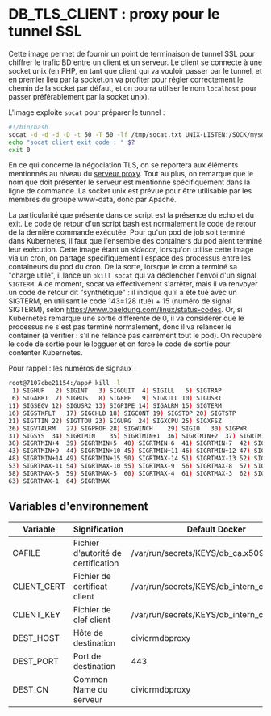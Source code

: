 # DB\_TLS\_CLIENT : proxy pour le tunnel SSL

Cette image permet de fournir un point de terminaison de tunnel SSL pour chiffrer le trafic BD entre un client et un serveur. Le client se connecte à une socket unix (en PHP, en tant que client qui va vouloir passer par le tunnel, et en premier lieu par la socket.on va profiter pour régler correctement le chemin de la socket par défaut, et on pourra utiliser le nom `localhost` pour passer préférablement par la socket unix).

L'image exploite `socat` pour préparer le tunnel :

``` bash
#!/bin/bash
socat -d -d -d -D -t 50 -T 50 -lf /tmp/socat.txt UNIX-LISTEN:/SOCK/mysqld.sock,fork,user=paroisse,group=www-data,mode=0660,unlink-early  OPENSSL:${DEST_HOST}:${DEST_PORT},certificate=${CLIENT_CERT},key=${CLIENT_KEY},cafile=${CAFILE},verify=1,cipher=TLSv1.2,pf=ip4,commonname=${DEST_CN}
echo "socat client exit code : " $?
exit 0
```

En ce qui concerne la négociation TLS, on se reportera aux éléments mentionnés au niveau du [serveur proxy](db_tls_server.md). Tout au plus, on remarque que le nom que doit présenter le serveur est mentionné spécifiquement dans la ligne de commande. La socket unix est prévue pour être utilisable par les membres du groupe www-data, donc par Apache.

La particularité que présente dans ce script est la présence du echo et du exit. Le code de retour d'un script bash est normalement le code de retour de la dernière commande exécutée.
Pour qu'un pod de job soit terminé dans Kubernetes, il faut que l'ensemble des containers du pod aient terminé leur exécution. Cette image étant un _sidecar_, lorsqu'on utilise cette image via un cron, on partage spécifiquement l'espace des processus entre les containeurs du pod du cron. De la sorte, lorsque le cron a terminé sa "charge utile", il lance un `pkill socat` qui va déclencher l'envoi d'un signal `SIGTERM`. A ce moment, socat va effectivement s'arrêter, mais il va renvoyer un code de retour dit "synthétique" : il indique qu'il a été tué avec un SIGTERM, en utilisant le code 143=128 (tué) + 15 (numéro de signal SIGTERM), selon <https://www.baeldung.com/linux/status-codes>. Or, si Kubernetes remarque une sortie différente de 0, il va considérer que le processus ne s'est pas terminé normalement, donc il va relancer le container (à vérifier : s'il ne relance pas carrément tout le pod). On récupère le code de sortie pour le logguer et on force le code de sortie pour contenter Kubernetes.

Pour rappel : les numéros de signaux :

```bash
root@7107cbe21154:/app# kill -l
 1) SIGHUP	 2) SIGINT	 3) SIGQUIT	 4) SIGILL	 5) SIGTRAP
 6) SIGABRT	 7) SIGBUS	 8) SIGFPE	 9) SIGKILL	10) SIGUSR1
11) SIGSEGV	12) SIGUSR2	13) SIGPIPE	14) SIGALRM	15) SIGTERM
16) SIGSTKFLT	17) SIGCHLD	18) SIGCONT	19) SIGSTOP	20) SIGTSTP
21) SIGTTIN	22) SIGTTOU	23) SIGURG	24) SIGXCPU	25) SIGXFSZ
26) SIGVTALRM	27) SIGPROF	28) SIGWINCH	29) SIGIO	30) SIGPWR
31) SIGSYS	34) SIGRTMIN	35) SIGRTMIN+1	36) SIGRTMIN+2	37) SIGRTMIN+3
38) SIGRTMIN+4	39) SIGRTMIN+5	40) SIGRTMIN+6	41) SIGRTMIN+7	42) SIGRTMIN+8
43) SIGRTMIN+9	44) SIGRTMIN+10	45) SIGRTMIN+11	46) SIGRTMIN+12	47) SIGRTMIN+13
48) SIGRTMIN+14	49) SIGRTMIN+15	50) SIGRTMAX-14	51) SIGRTMAX-13	52) SIGRTMAX-12
53) SIGRTMAX-11	54) SIGRTMAX-10	55) SIGRTMAX-9	56) SIGRTMAX-8	57) SIGRTMAX-7
58) SIGRTMAX-6	59) SIGRTMAX-5	60) SIGRTMAX-4	61) SIGRTMAX-3	62) SIGRTMAX-2
63) SIGRTMAX-1	64) SIGRTMAX	

```

## Variables d'environnement

|Variable|Signification|Default Docker|
|---|---|---|
|CAFILE|Fichier d'autorité de certification|/var/run/secrets/KEYS/db\_ca.x509|
|CLIENT\_CERT|Fichier de certificat client|/var/run/secrets/KEYS/db\_intern\_client.x509|
|CLIENT\_KEY|Fichier de clef client|/var/run/secrets/KEYS/db\_intern\_client.pem|
|DEST\_HOST|Hôte de destination|civicrmdbproxy|
|DEST\_PORT|Port de destination|443|
|DEST\_CN|Common Name du serveur|civicrmdbproxy|